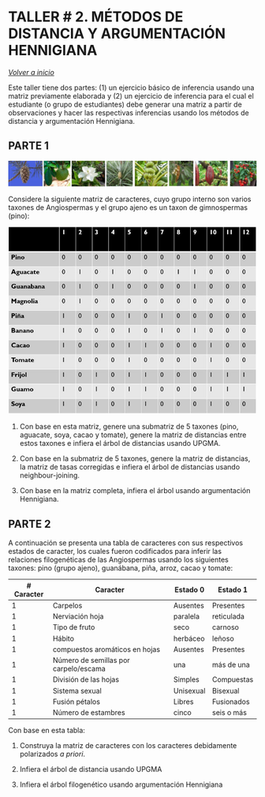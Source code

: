 # TALLER # 2. MÉTODOS DE DISTANCIA Y ARGUMENTACIÓN HENNIGIANA

_[Volver a inicio](/README.md)_

Este taller tiene dos partes: (1) un ejercicio básico de inferencia usando una matriz previamente elaborada y (2) un ejercicio de inferencia para el cual el estudiante (o grupo de estudiantes) debe generar una matriz a partir de observaciones y hacer las respectivas inferencias usando los métodos de distancia y argumentación Hennigiana.

## PARTE 1

![](/clase_2/Slide1.jpg)

Considere la siguiente matriz de caracteres, cuyo grupo interno son varios taxones de Angiospermas y el grupo ajeno es un taxon de gimnospermas (pino):

![](/clase_2/matriz.jpg)


1. Con base en esta matriz, genere una submatriz de 5 taxones (pino, aguacate, soya, cacao y tomate), genere la matriz de distancias entre estos taxones e infiera el árbol de distancias usando UPGMA.

2. Con base en la submatriz de 5 taxones, genere la matriz de distancias, la matriz de tasas corregidas e infiera el árbol de distancias usando neighbour-joining.

3. Con base en la matriz completa, infiera el árbol usando argumentación Hennigiana.

## PARTE 2

A continuación se presenta una tabla de caracteres con sus respectivos estados de caracter, los cuales fueron codificados para inferir las relaciones filogenéticas de las Angiospermas usando los siguientes taxones: pino (grupo ajeno), guanábana, piña, arroz, cacao y tomate:

|# Caracter| Caracter | Estado 0| Estado 1|
|---|---|---|---|
|1|Carpelos|Ausentes|Presentes|
|1|Nerviación hoja|paralela|reticulada|
|1|Tipo de fruto|seco|carnoso|
|1|Hábito|herbáceo|leñoso|
|1|compuestos aromáticos en hojas|Ausentes|Presentes|
|1|Número de semillas por carpelo/escama|una|más de una|
|1|División de las hojas|Simples|Compuestas|
|1|Sistema sexual|Unisexual|Bisexual|
|1|Fusión pétalos|Libres|Fusionados|
|1|Número de estambres|cinco|seis o más|


Con base en esta tabla:

1. Construya la matriz de caracteres con los caracteres debidamente polarizados _a priori_.

2. Infiera el árbol de distancia usando UPGMA

3. Infiera el árbol filogenético usando argumentación Hennigiana



